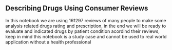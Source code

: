 ## Describing Drugs Using Consumer Reviews
In this notebook we are using 161297 reviews of many people to make some analysis related drugs rating and prescription, in the end we will be ready to evaluate and indicated drugs by patient condition acordind their reviews, keep in mind this notebook is a study case and cannot be used to real world application without a health professional
